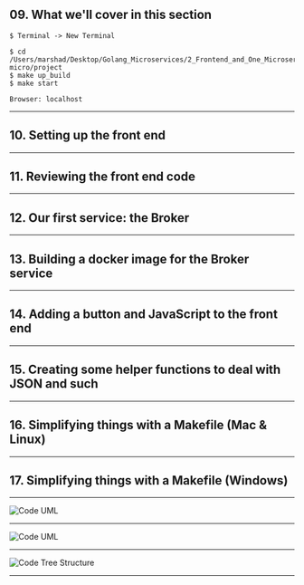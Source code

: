 ## 09. What we'll cover in this section
```
$ Terminal -> New Terminal

$ cd /Users/marshad/Desktop/Golang_Microservices/2_Frontend_and_One_Microservice/go-micro/project
$ make up_build
$ make start

Browser: localhost
```
***

## 10. Setting up the front end

***

## 11. Reviewing the front end code

***

## 12. Our first service: the Broker

***

## 13. Building a docker image for the Broker service

***

## 14. Adding a button and JavaScript to the front end

***

## 15. Creating some helper functions to deal with JSON and such

***

## 16. Simplifying things with a Makefile (Mac & Linux)

***

## 17. Simplifying things with a Makefile (Windows)

***

![Code UML](https://github.com/muarshad01/Microservices-in-Go/blob/main/images/input-output.png)

***

![Code UML](https://github.com/muarshad01/Microservices-in-Go/blob/main/images/broker-code-uml.png)

***

![Code Tree Structure](https://github.com/muarshad01/Microservices-in-Go/blob/main/images/code_tree.png)

***
